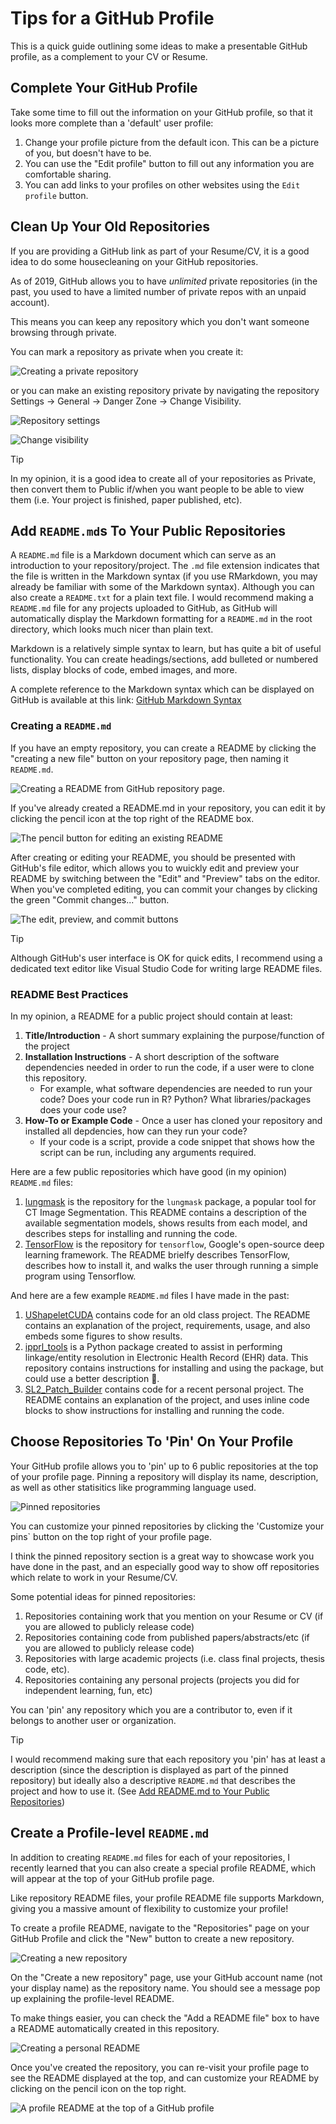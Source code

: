 # Tips for a GitHub Profile

This is a quick guide outlining some ideas to make a presentable GitHub profile, as a complement to your CV or Resume.


## Complete Your GitHub Profile

Take some time to fill out the information on your GitHub profile, so that it looks more complete than a 'default' user profile:

1. Change your profile picture from the default icon. This can be a picture of you, but doesn't have to be.
2. You can use the "Edit profile" button to fill out any information you are comfortable sharing.  
2. You can add links to your profiles on other websites using the `Edit profile` button.

## Clean Up Your Old Repositories

If you are providing a GitHub link as part of your Resume/CV, it is a good idea to do some housecleaning on your GitHub repositories.

As of 2019, GitHub allows you to have *unlimited* private repositories (in the past, you used to have a limited number of private repos with an unpaid account).

This means you can keep any repository which you don't want someone browsing through private.

You can mark a repository as private when you create it:

![Creating a private repository](assets/private_repo.png)

or you can make an existing repository private by navigating the repository Settings -> General -> Danger Zone -> Change Visibility.

![Repository settings](assets/repo_settings.png)

![Change visibility](assets/visibility_private.png)


> [!TIP] 
> In my opinion, it is a good idea to create all of your repositories as Private, then convert them to Public if/when you want people to be able to view them (i.e. Your project is finished, paper published, etc).

## Add `README.md`s To Your Public Repositories

A `README.md` file is a Markdown document which can serve as an introduction to your repository/project. The `.md` file extension indicates that the file is written in the Markdown syntax (if you use RMarkdown, you may already be familiar with some of the Markdown syntax). Although you can also create a `README.txt` for a plain text file. I would recommend making a `README.md` file for any projects uploaded to GitHub, as GitHub will automatically display the Markdown formatting for a `README.md` in the root directory, which looks much nicer than plain text. 

Markdown is a relatively simple syntax to learn, but has quite a bit of useful functionality. You can create headings/sections, add bulleted or numbered lists, display blocks of code, embed images, and more. 

A complete reference to the Markdown syntax which can be displayed on GitHub is available at this link: [GitHub Markdown Syntax](https://docs.github.com/en/get-started/writing-on-github/getting-started-with-writing-and-formatting-on-github/basic-writing-and-formatting-syntax)

### Creating a `README.md`

If you have an empty repository, you can create a README by clicking the "creating a new file" button on your repository page, then naming it `README.md`.

![Creating a README from GitHub repository page.](assets/create_readme.png)

If you've already created a README.md in your repository, you can edit it by clicking the pencil icon at the top right of the README box.

![The pencil button for editing an existing README](assets/readme_edit_button.png)

After creating or editing your README, you should be presented with GitHub's file editor, which allows you to wuickly edit and preview your README by switching between the "Edit" and "Preview" tabs on the editor. When you've completed editing, you can commit your changes by clicking the green "Commit changes..." button.

![The edit, preview, and commit buttons](assets/edit_preview_commit_readme.png)

> [!TIP]
> Although GitHub's user interface is OK for quick edits, I recommend using a dedicated text editor like Visual Studio Code for writing large README files.  

### README Best Practices

In my opinion, a README for a public project should contain at least:
1. **Title/Introduction** - A short summary explaining the purpose/function of the project
2. **Installation Instructions** - A short description of the software dependencies needed in order to run the code, if a user were to clone this repository.  
    - For example, what software dependencies are needed to run your code? Does your code run in R? Python? What libraries/packages does your code use?
3. **How-To or Example Code** - Once a user has cloned your repository and installed all depdencies, how can they run your code?
    - If your code is a script, provide a code snippet that shows how the script can be run, including any arguments required. 

Here are a few public repositories which have good (in my opinion) `README.md` files:
1. [lungmask](https://github.com/JoHof/lungmask) is the repository for the `lungmask` package, a popular tool for CT Image Segmentation. This README contains a description of the available segmentation models, shows results from each model, and describes steps for installing and running the code.
2. [TensorFlow](https://github.com/broadinstitute/tensorqtl) is the repository for `tensorflow`, Google's open-source deep learning framework. The README brielfy describes TensorFlow, describes how to install it, and walks the user through running a simple program using Tensorflow.

And here are a few example `README.md` files I have made in the past:
1. [UShapeletCUDA](https://github.com/Andrew0Hill/UShapelet_CUDA) contains code for an old class project. The README contains an explanation of the project, requirements, usage, and also embeds some figures to show results.
2. [ipprl_tools](https://github.com/cu-recordlinkage/ipprl_tools) is a Python package created to assist in performing linkage/entity resolution in Electronic Health Record (EHR) data. This repository contains instructions for installing and using the package, but could use a better description :see_no_evil:.
2. [SL2_Patch_Builder](https://github.com/Andrew0Hill/SL2_Patch_Builder) contains code for a recent personal project. The README contains an explanation of the project, and uses inline code blocks to show instructions for installing and running the code.

## Choose Repositories To 'Pin' On Your Profile

Your GitHub profile allows you to 'pin' up to 6 public repositories at the top of your profile page. Pinning a repository will display its name, description, as well as other statisitics like programming language used.

![Pinned repositories](assets/pinned_repo.png)

You can customize your pinned repositories by clicking the 'Customize your pins` button on the top right of your profile page.

I think the pinned repository section is a great way to showcase work you have done in the past, and an especially good way to show off repositories which relate to work in your Resume/CV.

Some potential ideas for pinned repositories:
1. Repositories containing work that you mention on your Resume or CV (if you are allowed to publicly release code)
2. Repositories containing code from published papers/abstracts/etc (if you are allowed to publicly release code)
3. Repositories with large academic projects (i.e. class final projects, thesis code, etc).
4. Repositories containing any personal projects (projects you did for independent learning, fun, etc)

You can 'pin' any repository which you are a contributor to, even if it belongs to another user or organization.

> [!TIP] 
> I would recommend making sure that each repository you 'pin' has at least a description (since the description is displayed as part of the pinned repository) but ideally also a descriptive `README.md` that describes the project and how to use it. (See [Add README.md to Your Public Repositories](#add-readmemd-to-your-public-repositories))

## Create a Profile-level `README.md`

In addition to creating `README.md` files for each of your repositories, I recently learned that you can also create a special profile README, which will appear at the top of your GitHub profile page.

Like repository README files, your profile README file supports Markdown, giving you a massive amount of flexibility to customize your profile!

To create a profile README, navigate to the "Repositories" page on your GitHub Profile and click the "New" button to create a new repository.

![Creating a new repository](assets/create_repo.png)

On the "Create a new repository" page, use your GitHub account name (not your display name) as the repository name. You should see a message pop up explaining the profile-level README. 

To make things easier, you can check the "Add a README file" box to have a README automatically created in this repository.

![Creating a personal README](assets/personal_readme.png)

Once you've created the repository, you can re-visit your profile page to see the README displayed at the top, and can customize your README by clicking on the pencil icon on the top right.

![A profile README at the top of a GitHub profile](assets/profile_readme_display.png)

